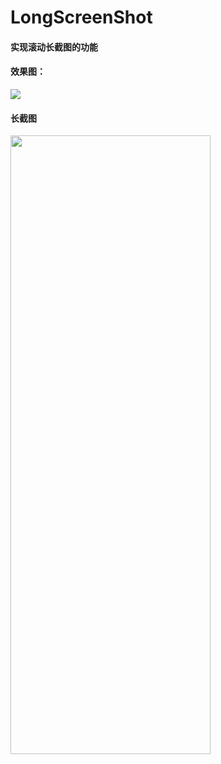 # LongScreenShot

#### 实现滚动长截图的功能

#### 效果图：

<img src="https://github.com/zengfw/LongScreenShot/blob/master/image/img.gif"/>

#### 长截图

<img src="https://github.com/zengfw/LongScreenShot/blob/master/image/img2.png" width=320 height=990 />



